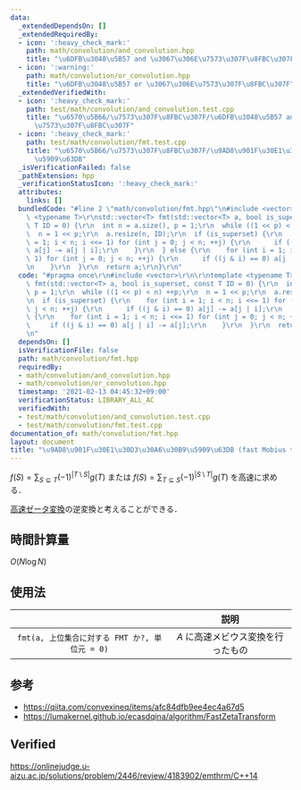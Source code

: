 ```yaml
---
data:
  _extendedDependsOn: []
  _extendedRequiredBy:
  - icon: ':heavy_check_mark:'
    path: math/convolution/and_convolution.hpp
    title: "\u6DFB\u3048\u5B57 and \u3067\u306E\u7573\u307F\u8FBC\u307F"
  - icon: ':warning:'
    path: math/convolution/or_convolution.hpp
    title: "\u6DFB\u3048\u5B57 or \u3067\u306E\u7573\u307F\u8FBC\u307F"
  _extendedVerifiedWith:
  - icon: ':heavy_check_mark:'
    path: test/math/convolution/and_convolution.test.cpp
    title: "\u6570\u5B66/\u7573\u307F\u8FBC\u307F/\u6DFB\u3048\u5B57 and \u3067\u306E\
      \u7573\u307F\u8FBC\u307F"
  - icon: ':heavy_check_mark:'
    path: test/math/convolution/fmt.test.cpp
    title: "\u6570\u5B66/\u7573\u307F\u8FBC\u307F/\u9AD8\u901F\u30E1\u30D3\u30A6\u30B9\
      \u5909\u63DB"
  _isVerificationFailed: false
  _pathExtension: hpp
  _verificationStatusIcon: ':heavy_check_mark:'
  attributes:
    links: []
  bundledCode: "#line 2 \"math/convolution/fmt.hpp\"\n#include <vector>\r\n\r\ntemplate\
    \ <typename T>\r\nstd::vector<T> fmt(std::vector<T> a, bool is_superset, const\
    \ T ID = 0) {\r\n  int n = a.size(), p = 1;\r\n  while ((1 << p) < n) ++p;\r\n\
    \  n = 1 << p;\r\n  a.resize(n, ID);\r\n  if (is_superset) {\r\n    for (int i\
    \ = 1; i < n; i <<= 1) for (int j = 0; j < n; ++j) {\r\n      if ((j & i) == 0)\
    \ a[j] -= a[j | i];\r\n    }\r\n  } else {\r\n    for (int i = 1; i < n; i <<=\
    \ 1) for (int j = 0; j < n; ++j) {\r\n      if ((j & i) == 0) a[j | i] -= a[j];\r\
    \n    }\r\n  }\r\n  return a;\r\n}\r\n"
  code: "#pragma once\r\n#include <vector>\r\n\r\ntemplate <typename T>\r\nstd::vector<T>\
    \ fmt(std::vector<T> a, bool is_superset, const T ID = 0) {\r\n  int n = a.size(),\
    \ p = 1;\r\n  while ((1 << p) < n) ++p;\r\n  n = 1 << p;\r\n  a.resize(n, ID);\r\
    \n  if (is_superset) {\r\n    for (int i = 1; i < n; i <<= 1) for (int j = 0;\
    \ j < n; ++j) {\r\n      if ((j & i) == 0) a[j] -= a[j | i];\r\n    }\r\n  } else\
    \ {\r\n    for (int i = 1; i < n; i <<= 1) for (int j = 0; j < n; ++j) {\r\n \
    \     if ((j & i) == 0) a[j | i] -= a[j];\r\n    }\r\n  }\r\n  return a;\r\n}\r\
    \n"
  dependsOn: []
  isVerificationFile: false
  path: math/convolution/fmt.hpp
  requiredBy:
  - math/convolution/and_convolution.hpp
  - math/convolution/or_convolution.hpp
  timestamp: '2021-02-13 04:45:32+09:00'
  verificationStatus: LIBRARY_ALL_AC
  verifiedWith:
  - test/math/convolution/and_convolution.test.cpp
  - test/math/convolution/fmt.test.cpp
documentation_of: math/convolution/fmt.hpp
layout: document
title: "\u9AD8\u901F\u30E1\u30D3\u30A6\u30B9\u5909\u63DB (fast Mobius transform)"
---
```


$f(S) = \sum_{S \subseteq T} (-1)^{\lvert T \setminus S \rvert} g(T)$ または $f(S) = \sum_{T \subseteq S} (-1)^{\lvert S \setminus T \rvert} g(T)$ を高速に求める．

[高速ゼータ変換](fzt.md)の逆変換と考えることができる．


## 時間計算量

$O(N\log{N})$


## 使用法

||説明|
|:--:|:--:|
|`fmt(a, 上位集合に対する FMT か?, 単位元 = 0)`|$A$ に高速メビウス変換を行ったもの|


## 参考

- https://qiita.com/convexineq/items/afc84dfb9ee4ec4a67d5
- https://lumakernel.github.io/ecasdqina/algorithm/FastZetaTransform


## Verified

https://onlinejudge.u-aizu.ac.jp/solutions/problem/2446/review/4183902/emthrm/C++14
